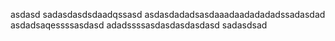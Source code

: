
asdasd
sadasdasdsdaadqssasd
asdasdadadsasdaaadaadadadadssadasdad
asdadsaqessssasdasd
adadssssasdasdasdasdasd
sadasdsad
